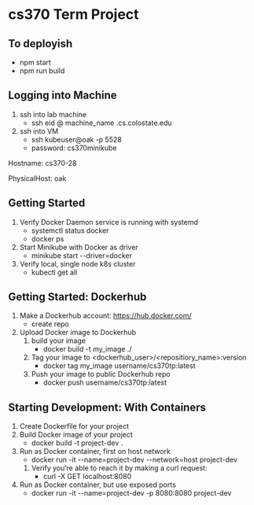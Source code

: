 # cs370 Term Project

## To deployish
* npm start
* npm run build

## Logging into Machine

1. ssh into lab machine
      * ssh eid @ machine_name .cs.colostate.edu
2. ssh into VM
      * ssh kubeuser@oak -p 5528
      * password: cs370minikube
      
      
Hostname: cs370-28

PhysicalHost: oak

## Getting Started

1. Verify Docker Daemon service is running with systemd
      * systemctl status docker
      * docker ps
2. Start Minikube with Docker as driver
      * minikube start --driver=docker
3. Verify local, single node k8s cluster
      * kubectl get all
      

## Getting Started: Dockerhub

1. Make a Dockerhub account: https://hub.docker.com/
     * create repo
2. Upload Docker image to Dockerhub
    1. build your image
        * docker build -t my_image ./ 
    2. Tag your image to <dockerhub_user>/<repositiory_name>:version
        * docker tag my_image username/cs370tp:latest
    3. Push your image to public Dockerhub repo
        * docker push username/cs370tp:latest
        
## Starting Development: With Containers

1. Create Dockerfile for your project
2. Build Docker image of your project
     * docker build -t project-dev .
3. Run as Docker container, first on host network
     * docker run -it --name=project-dev --network=host project-dev
     1. Verify you’re able to reach it by making a curl request:
          * curl -X GET localhost:8080
4. Run as Docker container, but use exposed ports
     * docker run -it --name=project-dev -p 8080:8080 project-dev
